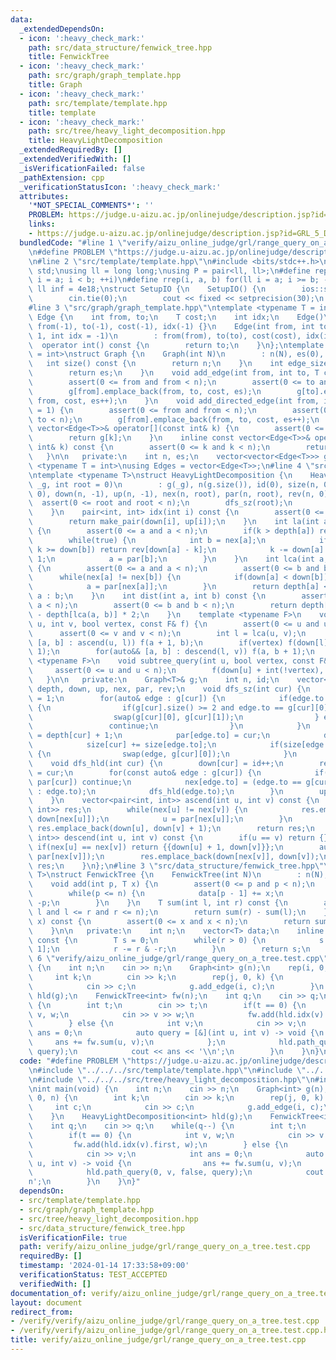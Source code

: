 ```yaml
---
data:
  _extendedDependsOn:
  - icon: ':heavy_check_mark:'
    path: src/data_structure/fenwick_tree.hpp
    title: FenwickTree
  - icon: ':heavy_check_mark:'
    path: src/graph/graph_template.hpp
    title: Graph
  - icon: ':heavy_check_mark:'
    path: src/template/template.hpp
    title: template
  - icon: ':heavy_check_mark:'
    path: src/tree/heavy_light_decomposition.hpp
    title: HeavyLightDecomposition
  _extendedRequiredBy: []
  _extendedVerifiedWith: []
  _isVerificationFailed: false
  _pathExtension: cpp
  _verificationStatusIcon: ':heavy_check_mark:'
  attributes:
    '*NOT_SPECIAL_COMMENTS*': ''
    PROBLEM: https://judge.u-aizu.ac.jp/onlinejudge/description.jsp?id=GRL_5_D
    links:
    - https://judge.u-aizu.ac.jp/onlinejudge/description.jsp?id=GRL_5_D
  bundledCode: "#line 1 \"verify/aizu_online_judge/grl/range_query_on_a_tree.test.cpp\"\
    \n#define PROBLEM \"https://judge.u-aizu.ac.jp/onlinejudge/description.jsp?id=GRL_5_D\"\
    \n#line 2 \"src/template/template.hpp\"\n#include <bits/stdc++.h>\nusing namespace\
    \ std;\nusing ll = long long;\nusing P = pair<ll, ll>;\n#define rep(i, a, b) for(ll\
    \ i = a; i < b; ++i)\n#define rrep(i, a, b) for(ll i = a; i >= b; --i)\nconstexpr\
    \ ll inf = 4e18;\nstruct SetupIO {\n    SetupIO() {\n        ios::sync_with_stdio(0);\n\
    \        cin.tie(0);\n        cout << fixed << setprecision(30);\n    }\n} setup_io;\n\
    #line 3 \"src/graph/graph_template.hpp\"\ntemplate <typename T = int>\nstruct\
    \ Edge {\n    int from, to;\n    T cost;\n    int idx;\n    Edge()\n        :\
    \ from(-1), to(-1), cost(-1), idx(-1) {}\n    Edge(int from, int to, T cost =\
    \ 1, int idx = -1)\n        : from(from), to(to), cost(cost), idx(idx) {}\n  \
    \  operator int() const {\n        return to;\n    }\n};\ntemplate <typename T\
    \ = int>\nstruct Graph {\n    Graph(int N)\n        : n(N), es(0), g(N) {}\n \
    \   int size() const {\n        return n;\n    }\n    int edge_size() const {\n\
    \        return es;\n    }\n    void add_edge(int from, int to, T cost = 1) {\n\
    \        assert(0 <= from and from < n);\n        assert(0 <= to and to < n);\n\
    \        g[from].emplace_back(from, to, cost, es);\n        g[to].emplace_back(to,\
    \ from, cost, es++);\n    }\n    void add_directed_edge(int from, int to, T cost\
    \ = 1) {\n        assert(0 <= from and from < n);\n        assert(0 <= to and\
    \ to < n);\n        g[from].emplace_back(from, to, cost, es++);\n    }\n    inline\
    \ vector<Edge<T>>& operator[](const int& k) {\n        assert(0 <= k and k < n);\n\
    \        return g[k];\n    }\n    inline const vector<Edge<T>>& operator[](const\
    \ int& k) const {\n        assert(0 <= k and k < n);\n        return g[k];\n \
    \   }\n\n   private:\n    int n, es;\n    vector<vector<Edge<T>>> g;\n};\ntemplate\
    \ <typename T = int>\nusing Edges = vector<Edge<T>>;\n#line 4 \"src/tree/heavy_light_decomposition.hpp\"\
    \ntemplate <typename T>\nstruct HeavyLightDecomposition {\n    HeavyLightDecomposition(Graph<T>&\
    \ _g, int root = 0)\n        : g(_g), n(g.size()), id(0), size(n, 0), depth(n,\
    \ 0), down(n, -1), up(n, -1), nex(n, root), par(n, root), rev(n, 0) {\n      \
    \  assert(0 <= root and root < n);\n        dfs_sz(root);\n        dfs_hld(root);\n\
    \    }\n    pair<int, int> idx(int i) const {\n        assert(0 <= i and i < n);\n\
    \        return make_pair(down[i], up[i]);\n    }\n    int la(int a, int k) const\
    \ {\n        assert(0 <= a and a < n);\n        if(k > depth[a]) return -1;\n\
    \        while(true) {\n            int b = nex[a];\n            if(down[a] -\
    \ k >= down[b]) return rev[down[a] - k];\n            k -= down[a] - down[b] +\
    \ 1;\n            a = par[b];\n        }\n    }\n    int lca(int a, int b) const\
    \ {\n        assert(0 <= a and a < n);\n        assert(0 <= b and b < n);\n  \
    \      while(nex[a] != nex[b]) {\n            if(down[a] < down[b]) swap(a, b);\n\
    \            a = par[nex[a]];\n        }\n        return depth[a] < depth[b] ?\
    \ a : b;\n    }\n    int dist(int a, int b) const {\n        assert(0 <= a and\
    \ a < n);\n        assert(0 <= b and b < n);\n        return depth[a] + depth[b]\
    \ - depth[lca(a, b)] * 2;\n    }\n    template <typename F>\n    void path_query(int\
    \ u, int v, bool vertex, const F& f) {\n        assert(0 <= u and u < n);\n  \
    \      assert(0 <= v and v < n);\n        int l = lca(u, v);\n        for(auto&&\
    \ [a, b] : ascend(u, l)) f(a + 1, b);\n        if(vertex) f(down[l], down[l] +\
    \ 1);\n        for(auto&& [a, b] : descend(l, v)) f(a, b + 1);\n    }\n    template\
    \ <typename F>\n    void subtree_query(int u, bool vertex, const F& f) {\n   \
    \     assert(0 <= u and u < n);\n        f(down[u] + int(!vertex), up[u]);\n \
    \   }\n\n   private:\n    Graph<T>& g;\n    int n, id;\n    vector<int> size,\
    \ depth, down, up, nex, par, rev;\n    void dfs_sz(int cur) {\n        size[cur]\
    \ = 1;\n        for(auto& edge : g[cur]) {\n            if(edge.to == par[cur])\
    \ {\n                if(g[cur].size() >= 2 and edge.to == g[cur][0].to) {\n  \
    \                  swap(g[cur][0], g[cur][1]);\n                } else {\n   \
    \                 continue;\n                }\n            }\n            depth[edge.to]\
    \ = depth[cur] + 1;\n            par[edge.to] = cur;\n            dfs_sz(edge.to);\n\
    \            size[cur] += size[edge.to];\n            if(size[edge.to] > size[g[cur][0].to])\
    \ {\n                swap(edge, g[cur][0]);\n            }\n        }\n    }\n\
    \    void dfs_hld(int cur) {\n        down[cur] = id++;\n        rev[down[cur]]\
    \ = cur;\n        for(const auto& edge : g[cur]) {\n            if(edge.to ==\
    \ par[cur]) continue;\n            nex[edge.to] = (edge.to == g[cur][0].to ? nex[cur]\
    \ : edge.to);\n            dfs_hld(edge.to);\n        }\n        up[cur] = id;\n\
    \    }\n    vector<pair<int, int>> ascend(int u, int v) const {\n        vector<pair<int,\
    \ int>> res;\n        while(nex[u] != nex[v]) {\n            res.emplace_back(down[u],\
    \ down[nex[u]]);\n            u = par[nex[u]];\n        }\n        if(u != v)\
    \ res.emplace_back(down[u], down[v] + 1);\n        return res;\n    }\n    vector<pair<int,\
    \ int>> descend(int u, int v) const {\n        if(u == v) return {};\n       \
    \ if(nex[u] == nex[v]) return {{down[u] + 1, down[v]}};\n        auto res = descend(u,\
    \ par[nex[v]]);\n        res.emplace_back(down[nex[v]], down[v]);\n        return\
    \ res;\n    }\n};\n#line 3 \"src/data_structure/fenwick_tree.hpp\"\ntemplate <typename\
    \ T>\nstruct FenwickTree {\n    FenwickTree(int N)\n        : n(N), data(N) {}\n\
    \    void add(int p, T x) {\n        assert(0 <= p and p < n);\n        ++p;\n\
    \        while(p <= n) {\n            data[p - 1] += x;\n            p += p &\
    \ -p;\n        }\n    }\n    T sum(int l, int r) const {\n        assert(0 <=\
    \ l and l <= r and r <= n);\n        return sum(r) - sum(l);\n    }\n    T operator[](int\
    \ x) const {\n        assert(0 <= x and x < n);\n        return sum(x + 1) - sum(x);\n\
    \    }\n\n   private:\n    int n;\n    vector<T> data;\n    inline T sum(int r)\
    \ const {\n        T s = 0;\n        while(r > 0) {\n            s += data[r -\
    \ 1];\n            r -= r & -r;\n        }\n        return s;\n    }\n};\n#line\
    \ 6 \"verify/aizu_online_judge/grl/range_query_on_a_tree.test.cpp\"\nint main(void)\
    \ {\n    int n;\n    cin >> n;\n    Graph<int> g(n);\n    rep(i, 0, n) {\n   \
    \     int k;\n        cin >> k;\n        rep(j, 0, k) {\n            int c;\n\
    \            cin >> c;\n            g.add_edge(i, c);\n        }\n    }\n    HeavyLightDecomposition<int>\
    \ hld(g);\n    FenwickTree<int> fw(n);\n    int q;\n    cin >> q;\n    while(q--)\
    \ {\n        int t;\n        cin >> t;\n        if(t == 0) {\n            int\
    \ v, w;\n            cin >> v >> w;\n            fw.add(hld.idx(v).first, w);\n\
    \        } else {\n            int v;\n            cin >> v;\n            int\
    \ ans = 0;\n            auto query = [&](int u, int v) -> void {\n           \
    \     ans += fw.sum(u, v);\n            };\n            hld.path_query(0, v, false,\
    \ query);\n            cout << ans << '\\n';\n        }\n    }\n}\n"
  code: "#define PROBLEM \"https://judge.u-aizu.ac.jp/onlinejudge/description.jsp?id=GRL_5_D\"\
    \n#include \"../../../src/template/template.hpp\"\n#include \"../../../src/graph/graph_template.hpp\"\
    \n#include \"../../../src/tree/heavy_light_decomposition.hpp\"\n#include \"../../../src/data_structure/fenwick_tree.hpp\"\
    \nint main(void) {\n    int n;\n    cin >> n;\n    Graph<int> g(n);\n    rep(i,\
    \ 0, n) {\n        int k;\n        cin >> k;\n        rep(j, 0, k) {\n       \
    \     int c;\n            cin >> c;\n            g.add_edge(i, c);\n        }\n\
    \    }\n    HeavyLightDecomposition<int> hld(g);\n    FenwickTree<int> fw(n);\n\
    \    int q;\n    cin >> q;\n    while(q--) {\n        int t;\n        cin >> t;\n\
    \        if(t == 0) {\n            int v, w;\n            cin >> v >> w;\n   \
    \         fw.add(hld.idx(v).first, w);\n        } else {\n            int v;\n\
    \            cin >> v;\n            int ans = 0;\n            auto query = [&](int\
    \ u, int v) -> void {\n                ans += fw.sum(u, v);\n            };\n\
    \            hld.path_query(0, v, false, query);\n            cout << ans << '\\\
    n';\n        }\n    }\n}"
  dependsOn:
  - src/template/template.hpp
  - src/graph/graph_template.hpp
  - src/tree/heavy_light_decomposition.hpp
  - src/data_structure/fenwick_tree.hpp
  isVerificationFile: true
  path: verify/aizu_online_judge/grl/range_query_on_a_tree.test.cpp
  requiredBy: []
  timestamp: '2024-01-14 17:33:58+09:00'
  verificationStatus: TEST_ACCEPTED
  verifiedWith: []
documentation_of: verify/aizu_online_judge/grl/range_query_on_a_tree.test.cpp
layout: document
redirect_from:
- /verify/verify/aizu_online_judge/grl/range_query_on_a_tree.test.cpp
- /verify/verify/aizu_online_judge/grl/range_query_on_a_tree.test.cpp.html
title: verify/aizu_online_judge/grl/range_query_on_a_tree.test.cpp
---
```

